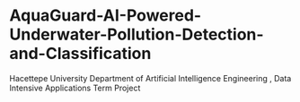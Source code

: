 # AquaGuard-AI-Powered-Underwater-Pollution-Detection-and-Classification
Hacettepe University Department of Artificial Intelligence Engineering , Data Intensive Applications Term Project
